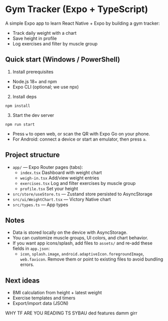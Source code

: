 # Gym Tracker (Expo + TypeScript)

A simple Expo app to learn React Native + Expo by building a gym tracker:
- Track daily weight with a chart
- Save height in profile
- Log exercises and filter by muscle group

## Quick start (Windows / PowerShell)

1) Install prerequisites
- Node.js 18+ and npm
- Expo CLI (optional; we use npx)

2) Install deps

```pwsh
npm install
```

3) Start the dev server

```pwsh
npm run start
```

- Press `w` to open web, or scan the QR with Expo Go on your phone.
- For Android: connect a device or start an emulator, then press `a`.

## Project structure

- `app/` — Expo Router pages (tabs):
  - `index.tsx` Dashboard with weight chart
  - `weigh-in.tsx` Add/view weight entries
  - `exercises.tsx` Log and filter exercises by muscle group
  - `profile.tsx` Set your height
- `src/store/useStore.ts` — Zustand store persisted to AsyncStorage
- `src/ui/WeightChart.tsx` — Victory Native chart
- `src/types.ts` — App types

## Notes
- Data is stored locally on the device with AsyncStorage.
- You can customize muscle groups, UI colors, and chart behavior.
- If you want app icons/splash, add files to `assets/` and re-add these fields in `app.json`:
  - `icon`, `splash.image`, `android.adaptiveIcon.foregroundImage`, `web.favicon`. Remove them or point to existing files to avoid bundling errors.

## Next ideas
- BMI calculation from height + latest weight
- Exercise templates and timers
- Export/import data (JSON)

WHY TF ARE YOU READING TS
SYBAU
ded
features
damm girr